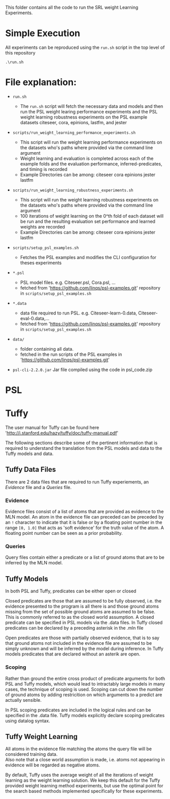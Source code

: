 This folder contains all the code to run the SRL weight Learning Experiments.

# Simple Execution
All experiments can be reproduced using the `run.sh` script in the top level of this repository
```
.\run.sh
```

# File explanation:

* `run.sh`
    * The `run.sh` script will fetch the necessary data and models and then run the PSL weight learing performance experiments and the PSL weight learning robustness experiments on the PSL example datasets citeseer, cora, epinions, lastfm, and jester

* `scripts/run_weight_learning_performance_experiments.sh`
    * This script will run the weight learning performance experiments on the datasets who's paths where provided via the command line argument
    * Weight learning and evaluation is completed across each of the example folds and the evaluation performance, inferred-predicates, and timing is recorded
    * Example Directories can be among: citeseer cora epinions jester lastfm
    
* `scripts/run_weight_learning_robustness_experiments.sh`
    * This script will run the weight learning robustness experiments on the datasets who's paths where provided via the command line argument
    * 100 iterations of weight learning on the 0^th fold of each dataset will be run and the resulting evaluation set performance and learned weights are recorded  
    * Example Directories can be among: citeseer cora epinions jester lastfm
    
* `scripts/setup_psl_examples.sh`
    * Fetches the PSL examples and modifies the CLI configuration for theses experiments
    
* `*.psl`
    * PSL model files. e.g. Citeseer.psl, Cora.psl, ...
    * fetched from 'https://github.com/linqs/psl-examples.git' repository in `scripts/setup_psl_examples.sh`
    
* `*.data`
    * data file required to run PSL. e.g. Citeseer-learn-0.data, Citeseer-eval-0.data,...
    * fetched from 'https://github.com/linqs/psl-examples.git' repository in `scripts/setup_psl_examples.sh`
    
    
* `data/`
    * folder containing all data.
    * fetched in the run scripts of the PSL examples in 'https://github.com/linqs/psl-examples.git'
    
* `psl-cli-2.2.0.jar` Jar file compiled using the code in psl_code.zip


# PSL

# Tuffy

The user manual for Tuffy can be found here 'http://i.stanford.edu/hazy/tuffy/doc/tuffy-manual.pdf'

The following sections describe some of the pertinent information that is required to understand the translation 
from the PSL models and data to the Tuffy models and data.

## Tuffy Data Files

There are 2 data files that are required to run Tuffy experiements, an *Evidence* file and a *Queries* file.

### Evidence

Evidence files consist of a list of atoms that are provided as evidence to the MLN model.
An atom in the evidence file can preceded can be preceded by an `!` character to indicate that it is false or by 
a floating point number in the range `[0, 1.0]` that acts as 'soft evidence' for the truth value of the atom.
A floating point number can be seen as a prior probability.

### Queries

Query files contain either a predicate or a list of ground atoms that are to be inferred by the MLN model.

## Tuffy Models

In both PSL and Tuffy, predicates can be either open or closed

Closed predicates are those that are assumed to be fully observed, i.e. the evidence presented to the program is all there is and those ground atoms missing from the set of possible ground atoms are assumed to be false. 
This is commonly referred to as the closed world assumption. 
A closed predicate can be specified in PSL models via the .data files.
In Tuffy closed predicates can be declared by a preceding asterisk in the .mln file

Open predicates are those with partially observed evidence, that is to say that ground atoms not included in the evidence file are assumed to be simply unknown and will be inferred by the model during inference.
In Tuffy models predicates that are declared without an asterik are open.

### Scoping

Rather than ground the entire cross product of predicate arguments for both PSL and Tuffy models, which would lead to intractably large models in many cases, the technique of scoping is used.
Scoping can cut down the number of ground atoms by adding restricition on which arguments to a predict are actually sensible.  

In PSL scoping predicates are included in the logical rules and can be specified in the .data file.
Tuffy models explicitly declare scoping predicates using datalog syntax.

## Tuffy Weight Learning
All atoms in the evidence file matching the atoms the query file will be considered training data.  
Also note that a close world assumption is made, i.e. atoms not appearing in evidence will be regarded 
as negative atoms.

By default, Tuffy uses the average weight of all the iterations of weight learning as the weight learning solution.
We keep this default for the Tuffy provided weight learning method experiments, but use the optimal point for the 
search based methods implemented specifically for these experiments. 
